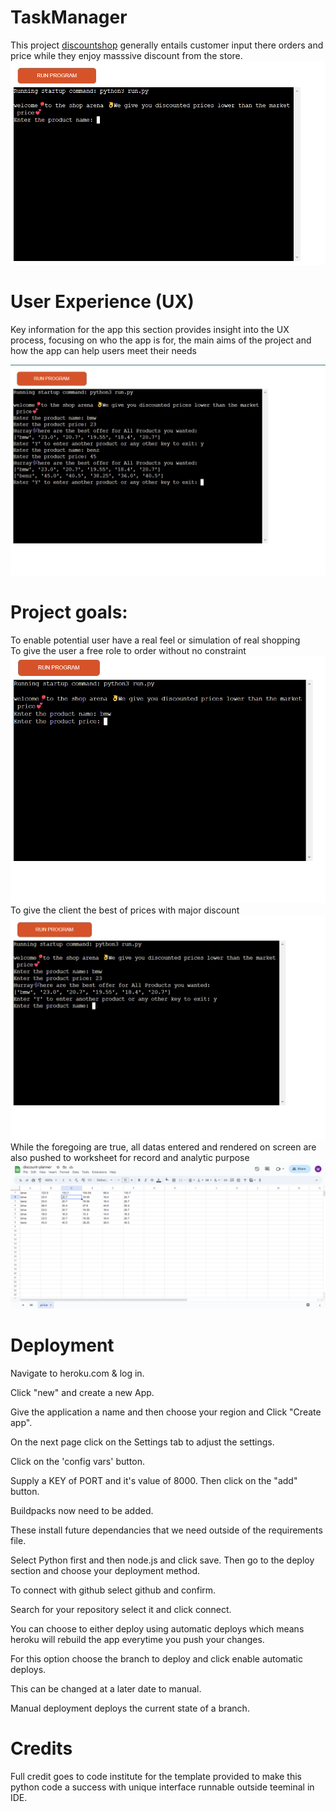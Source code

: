 # TaskManager
This project [discountshop](https://discountshop-e2a697cfe5bb.herokuapp.com/) generally entails customer input there orders and price while they enjoy masssive discount from the store. 
![home](/assets/images/finterface.png)
# User Experience (UX)
Key information for the app
this section provides insight into the UX process, focusing on who the app is for, the main aims of the project and how the app can help users meet their needs

![exit](/assets/images/exit.png)

# Project goals:<br>
To enable potential user have a real feel or simulation of real shopping <br>
To give the user a free role to order without no constraint
![input](/assets/images/inputinterface.png) <br>
To give the client the best of prices with major discount
![contex](/assets/images/continueexit.png)<br>
While the foregoing are true, all datas entered and rendered on screen are also pushed to worksheet for record and analytic purpose
![worksheet](/assets/images/updatedworksheet.png)

# Deployment
Navigate to heroku.com & log in.

Click "new" and create a new App.

Give the application a name and then choose your region and Click "Create app".

On the next page click on the Settings tab to adjust the settings.

Click on the 'config vars' button.

Supply a KEY of PORT and it's value of 8000. Then click on the "add" button.

Buildpacks now need to be added.

These install future dependancies that we need outside of the requirements file.

Select Python first and then node.js and click save.
Then go to the deploy section and choose your deployment method.

To connect with github select github and confirm.

Search for your repository select it and click connect.

You can choose to either deploy using automatic deploys which means heroku will rebuild the app everytime you push your changes.

For this option choose the branch to deploy and click enable automatic deploys.

This can be changed at a later date to manual.

Manual deployment deploys the current state of a branch.

# Credits<br>
Full credit goes to code institute for the template provided to make this python code a success with unique interface runnable outside teeminal in IDE.
